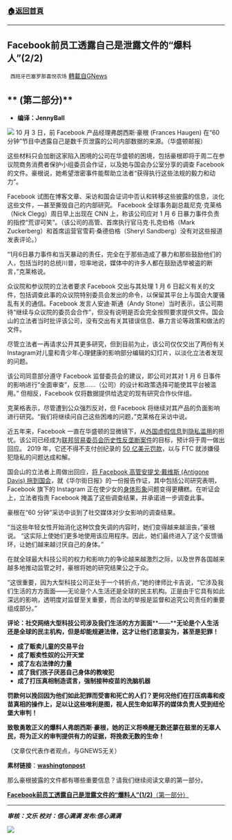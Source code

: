 ###  [:house:返回首頁](https://github.com/ourhimalayas/txt)
---


## Facebook前员工透露自己是泄露文件的“爆料人”(2/2)
` 西班牙巴塞罗那喜悦农场` [轉載自GNews](https://gnews.org/zh-hans/1575414/)

## ** (第二部分)**

- **编译：JennyBall**


![](https://assets.gnews.org/wp-content/uploads/2021/10/tempsnip248.png)
10 月 3 日，前 Facebook 产品经理弗朗西斯·豪根 (Frances Haugen) 在“60 分钟”节目中透露自己是数千页泄露的公司内部数据的来源。（华盛顿邮报）
 

这些材料只会加剧这家陷入困境的公司在华盛顿的困境，包括豪根即将于周二在参议院商务消费者保护小组委员会作证，以及她与国会办公室分享的调查 Facebook 的文件。豪根说，她希望泄密事件能帮助立法者“获得执行这些法规的毅力和动力”。

Facebook 试图在博客文章、采访和国会证词中否认和转移这些披露的信息，淡化这些文件，—甚至撕毁自己的内部研究。 Facebook 全球事务副总裁尼克·克莱格（Nick Clegg）周日早上出现在 CNN 上，称该公司应对 1 月 6 日暴力事件负责的指控“荒谬可笑”。（该公司的高管、首席执行官马克·扎克伯格（Mark Zuckerberg）和首席运营官雪莉·桑德伯格（Sheryl Sandberg）没有对这些报道发表评论。）

“1月6日暴力事件和当天暴动的责任，完全在于那些造成了暴力和那些鼓励他们的人，包括当时的总统川普，坦率地说，媒体中的许多人都在鼓励选举被盗的断言，”克莱格说。

众议院和参议院的立法者要求 Facebook 交出与其处理 1 月 6 日起义有关的文件，包括调查此事的众议院特别委员会发出的命令，以保留其平台上与国会大厦骚乱有关的通信。Facebook 发言人安迪·斯通（Andy Stone）当时表示，该公司期待“继续与众议院的委员会合作”，但没有说明是否会完全按照要求提供文件。国会山的立法者当时批评该公司，没有交出有关其错误信息、暴力言论等政策和做法的文件。

尽管立法者一再请求公开其更多研究，但到目前为止，该公司仅仅交出了两份有关 Instagram对儿童和青少年心理健康的影响部分编辑的幻灯片，以淡化立法者发现的问题。

该公司同意部分遵守 Facebook 监督委员会的建议，即公司对其对 1 月 6 日事件的影响进行“全面审查”，反思……（公司）的设计和政策选择可能使其平台被滥用。” 但相反，Facebook 仅将数据提供给选定的现有研究合作伙伴组。

克莱格表示，尽管遭到公众强烈反对，但 Facebook 将继续对其产品的负面影响进行研究。“我们将继续问自己这些困难的问题，”克莱格在采访中说。

近五年来，Facebook 一直在华盛顿的显微镜下，从[外国虚假信息](https://www.washingtonpost.com/technology/2018/07/31/too-easy-manipulate-russian-disinformation-finally-costs-facebook-twitter/?itid=lk_inline_manual_52)到[隐私滥用](https://www.washingtonpost.com/technology/2018/07/26/how-years-privacy-controversies-finally-caught-up-with-facebook/?itid=lk_inline_manual_52)的担忧。该公司已经成为[联邦贸易委员会历史性反垄断案件](https://www.washingtonpost.com/technology/2021/08/19/ftc-refiles-facebook-lawsuit-lina-khan/?itid=lk_inline_manual_52)的目标，预计将于周一做出回应。 2019 年，它还不得不支付创纪录的 [50 亿美元罚款](https://www.washingtonpost.com/technology/2019/07/24/us-government-issues-stunning-rebuke-historic-billion-fine-against-facebook-repeated-privacy-violations/?itid=lk_inline_manual_52)，以与 FTC 就涉嫌侵犯隐私的问题达成和解。

国会山的立法者上周做出回应，[将 Facebook 高管安提戈·戴维斯 (Antigone Davis) 拖到国会](https://www.washingtonpost.com/technology/2021/09/30/facebook-instagram-congress-hearing-antigone-davis/?itid=lk_inline_manual_54)，就《华尔街日报》的一份报告作证，其中包括公司研究表明，Facebook 旗下的 Instagram 正在使少女的[身体形象](https://www.washingtonpost.com/technology/2021/09/30/facebook-instagram-teens-health/?itid=lk_inline_manual_54)问题变得更糟糕。在听证会上，立法者指责 Facebook 掩盖了这些调查结果，并承诺进一步调查此事。

豪根在“60 分钟”采访中谈到了社交媒体对少女影响的调查结果。

“当这些年轻女性开始消化这种饮食失调的内容时，她们变得越来越沮丧，”豪根说。 “这实际上使她们更多地使用该应用程序。因此，她们最终进入了这个反馈循环，让她们越来越讨厌自己的身体。”

在就全球最大科技公司的权力和影响力的争论越来越激烈之际，以及世界各国越来越多地推动监管之时，豪根将她的研究结果公之于众。

“这很重要，因为大型科技公司正处于一个转折点，”她的律师比卡吉说，“它涉及我们生活的方方面面——无论是个人生活还是全球的民主机构。正是由于它具有如此深远的影响，透明度对监督至关重要，而合法的举报是监督和追究公司责任的重要组成部分。”

**评论：社交网络大型科技公司涉及我们生活的方方面面****——****无论是个人生活还是全球的民主机构，但是却能规避法律，这才让他们恣意妄为，甚至是犯罪！**

- **成了贩卖儿童的交易平台**
- **成了贩卖性奴的公开天堂**
- **成了左右法律的力量**
- **成了我们孩子厌恶自己身体的教唆犯**
- **成了打压真相制造谎言，强制接种疫苗的洗脑机器**


**罚款何以挽回因为他们如此犯罪而受害和死亡的人们？更何况他们在打压病毒和疫苗真相的操作上，足以让这些唯利是图，视人民生命如草芥的媒体负责人受到纽伦堡大审判！**

**致敬勇敢正义的爆料人弗朗西斯·豪根，她的正义将唤醒无数还蒙在鼓里的无辜人民，将为正义的审判提供有力的证据，将挽救无数的生命！**

（文章仅代表作者观点，与GNEWS无关）

**素材链接**：**[washingtonpost](https://www.washingtonpost.com/technology/2021/10/03/facebook-whistleblower-frances-haugen-revealed/)**

那么豪根披露的文件都有哪些重要信息？请我们继续阅读文章的第一部分。

[**Facebook前员工透露自己是泄露文件的“爆料人”(**1/2**)**（第一部分）](https://gnews.org/zh-hans/1575404/)

* * *

***审核：文乐
校对：信心满满
发布:信心满满***

![](https://assets.gnews.org/wp-content/uploads/2021/10/tempsnip190.png)
